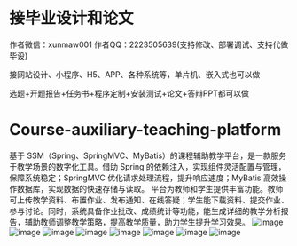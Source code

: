 # 接毕业设计和论文
作者微信：xunmaw001  作者QQ：2223505639(支持修改、部署调试、支持代做毕设)

接网站设计、小程序、H5、APP、各种系统等，单片机、嵌入式也可以做

选题+开题报告+任务书+程序定制+安装测试+论文+答辩PPT都可以做
# Course-auxiliary-teaching-platform
基于 SSM（Spring、SpringMVC、MyBatis）的课程辅助教学平台，是一款服务于教学场景的数字化工具。借助 Spring 的依赖注入，实现组件灵活配置与管理，保障系统稳定；SpringMVC 优化请求处理流程，提升响应速度；MyBatis 高效操作数据库，实现数据的快速存储与读取。  平台为教师和学生提供丰富功能。教师可上传教学资料、布置作业、发布通知、在线答疑；学生能下载资料、提交作业、参与讨论。同时，系统具备作业批改、成绩统计等功能，能生成详细的教学分析报告，辅助教师调整教学策略，提高教学质量，助力学生提升学习效果。 
![image](https://github.com/user-attachments/assets/7925af87-e0be-4151-827f-5b94bf7c6681)
![image](https://github.com/user-attachments/assets/44fc4a3b-1995-4867-8fa1-0e10e665b07b)
![image](https://github.com/user-attachments/assets/980774c4-6783-4870-8751-09855e0114e9)
![image](https://github.com/user-attachments/assets/a6e2ab44-2ae1-49c4-8a9f-b19bcdf4fed4)
![image](https://github.com/user-attachments/assets/df970a29-d7f7-4e08-836a-57e3cf575a85)
![image](https://github.com/user-attachments/assets/b11ff5b3-15db-49ff-9dad-a85d5c70b973)
![image](https://github.com/user-attachments/assets/3a4c4c53-b8aa-4192-843a-d61c550ba599)
![image](https://github.com/user-attachments/assets/6b12b3f3-bc60-44fe-890d-5edc6f0ec31c)
